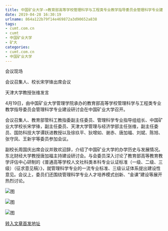 ```yaml
---
title: 中国矿业大学->教育部高等学校管理科学与工程类专业教学指导委员会管理科学专业建设研讨会在中国矿大召开 | cumt.com.cn
date: 2019-04-28 16:30:19
urlname: 864a122b79f14e469872a3d90652a838
tags: 
- cumt.com.cn
- cumt
- 中国矿业大学
- 矿大
categories:
- cumt.com.cn
- 中国矿业大学
---
```


会议现场

会议召集人、校长宋学锋出席会议

天津大学教授张维发言

4月19日，由中国矿业大学管理学院承办的教育部高等学校管理科学与工程类专业教学指导委员会管理科学专业建设研讨会在中国矿业大学召开。

会议召集人、教育部管科工教指委副主任委员、管理科学专业指导组组长、中国矿业大学校长宋学锋，副主任委员、天津大学管理与经济学部主任张维，副主任委员、国防科技大学谭跃进教授以及徐玖平、狄增如、谢赤、唐加福、刘斌、陈旭、张守凤、王新宇等委员参加会议。

副校长周国庆出席会议并致欢迎辞，介绍了中国矿业大学的办学历史与发展情况。东北财经大学教授唐加福主持建设研讨会。与会委员深入讨论了教育部高等教育教学评估中心研制的《普通高等学校人文社科类本科专业认证标准（一级、二级、三级）（征求意见稿）》，就管理科学专业的一流专业标准、三级认证体系提出建设性意见。会议上，委员们还围绕管理科学专业人才培养模式创新、“金课”建设等展开热烈讨论。

![图](http://xwzx.cumt.edu.cn/_upload/article/images/cf/46/28339cf24f0b82b4d29fd803e415/14fcf6dc-755a-43b8-a264-c0b98de05561.jpg)

![图](http://xwzx.cumt.edu.cn/_upload/article/images/cf/46/28339cf24f0b82b4d29fd803e415/090358c0-ed0c-42a6-82df-aa7660acffeb.jpg)

![图](http://xwzx.cumt.edu.cn/_upload/article/images/cf/46/28339cf24f0b82b4d29fd803e415/acd082fe-d1d9-416b-8082-cddf3a3089e0.jpg)

[转入文章首发地址](http://xwzx.cumt.edu.cn/f2/10/c513a520720/page.htm)